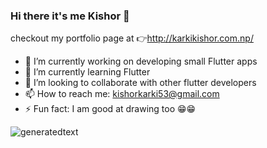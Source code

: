 ### Hi there it's me Kishor 👋

checkout my portfolio page at 👉http://karkikishor.com.np/

- 🔭 I’m currently working on developing small Flutter apps
- 🌱 I’m currently learning Flutter
- 👯 I’m looking to collaborate with other flutter developers 
- 📫 How to reach me: kishorkarki53@gmail.com
- ⚡ Fun fact: I am good at drawing too 😁😁

![generatedtext](https://user-images.githubusercontent.com/60543421/120895367-4e5d3200-c63c-11eb-97ce-0dab05594c29.png)


